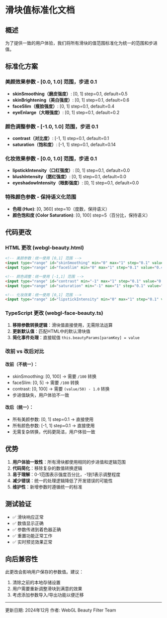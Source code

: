 # 滑块值标准化文档

## 概述
为了提供一致的用户体验，我们将所有滑块的值范围标准化为统一的范围和步进值。

## 标准化方案

### 美颜效果参数 - [0.0, 1.0] 范围，步进 0.1
- **skinSmoothing（磨皮强度）**: [0, 1] step=0.1, default=0.5
- **skinBrightening（美白强度）**: [0, 1] step=0.1, default=0.6
- **faceSlim（瘦脸强度）**: [0, 1] step=0.1, default=0.4
- **eyeEnlarge（大眼强度）**: [0, 1] step=0.1, default=0.2

### 颜色调整参数 - [-1.0, 1.0] 范围，步进 0.1
- **contrast（对比度）**: [-1, 1] step=0.1, default=0.1
- **saturation（饱和度）**: [-1, 1] step=0.1, default=0.14

### 化妆效果参数 - [0.0, 1.0] 范围，步进 0.1
- **lipstickIntensity（口红强度）**: [0, 1] step=0.1, default=0.0
- **blushIntensity（腮红强度）**: [0, 1] step=0.1, default=0.0
- **eyeshadowIntensity（眼影强度）**: [0, 1] step=0.1, default=0.0

### 特殊颜色参数 - 保持语义化范围
- **色相 (Hue)**: [0, 360] step=10（度数，保持语义）
- **颜色饱和度 (Color Saturation)**: [0, 100] step=5（百分比，保持语义）

## 代码更改

### HTML 更改 (webgl-beauty.html)
```html
<!-- 美颜参数：统一使用 [0,1] 范围 -->
<input type="range" id="skinSmoothing" min="0" max="1" step="0.1" value="0.5">
<input type="range" id="faceSlim" min="0" max="1" step="0.1" value="0.4">

<!-- 颜色调整：统一使用 [-1,1] 范围 -->
<input type="range" id="contrast" min="-1" max="1" step="0.1" value="0.1">
<input type="range" id="saturation" min="-1" max="1" step="0.1" value="0.14">

<!-- 化妆效果：统一使用 [0,1] 范围 -->
<input type="range" id="lipstickIntensity" min="0" max="1" step="0.1" value="0">
```

### TypeScript 更改 (webgl-face-beauty.ts)
1. **移除参数转换逻辑**：滑块值直接使用，无需除法运算
2. **更新默认值**：匹配HTML中的默认滑块值
3. **简化事件处理**：直接赋值 `this.beautyParams[paramKey] = value`

### 改前 vs 改后对比

#### 改前（不统一）：
- skinSmoothing: [0, 100] → 需要 `/100` 转换
- faceSlim: [0, 5] → 需要 `/100` 转换  
- contrast: [0, 100] → 需要 `(value/50) - 1.0` 转换
- 步进值缺失，用户体验不一致

#### 改后（统一）：
- 所有美颜参数: [0, 1] step=0.1 → 直接使用
- 所有颜色参数: [-1, 1] step=0.1 → 直接使用
- 无需复杂转换，代码更简洁，用户体验一致

## 优势

1. **用户体验一致性**：所有滑块都使用相同的步进值和逻辑范围
2. **代码简化**：移除复杂的数值转换逻辑
3. **易于理解**：0-1范围表示强度百分比，-1到1表示调整程度
4. **减少错误**：统一的处理逻辑降低了开发错误的可能性
5. **维护性**：新增参数时遵循统一的标准

## 测试验证

- ✅ 滑块响应正常
- ✅ 数值显示正确
- ✅ 参数传递到着色器正确
- ✅ 重置功能正常工作
- ✅ 实时预览效果正常

## 向后兼容性

此更改会影响用户保存的参数值。建议：
1. 清除之前的本地存储设置
2. 用户需要重新调整滑块到满意的效果
3. 考虑添加参数导入/导出功能以便迁移

---
更新日期: 2024年12月
作者: WebGL Beauty Filter Team
